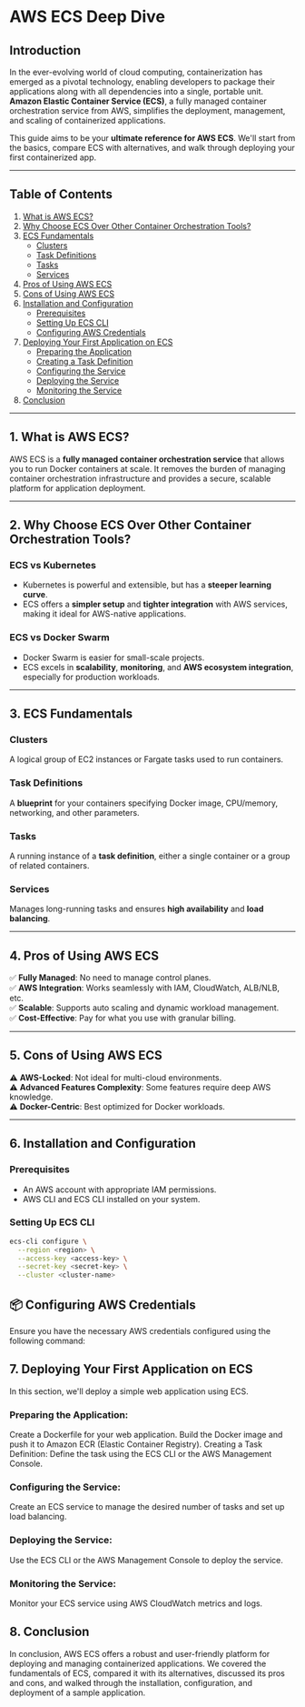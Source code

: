 # AWS ECS Deep Dive

## Introduction

In the ever-evolving world of cloud computing, containerization has emerged as a pivotal technology, enabling developers to package their applications along with all dependencies into a single, portable unit. **Amazon Elastic Container Service (ECS)**, a fully managed container orchestration service from AWS, simplifies the deployment, management, and scaling of containerized applications.

This guide aims to be your **ultimate reference for AWS ECS**. We'll start from the basics, compare ECS with alternatives, and walk through deploying your first containerized app.

---

## Table of Contents

1. [What is AWS ECS?](#1-what-is-aws-ecs)
2. [Why Choose ECS Over Other Container Orchestration Tools?](#2-why-choose-ecs-over-other-container-orchestration-tools)
3. [ECS Fundamentals](#3-ecs-fundamentals)
    - [Clusters](#clusters)
    - [Task Definitions](#task-definitions)
    - [Tasks](#tasks)
    - [Services](#services)
4. [Pros of Using AWS ECS](#4-pros-of-using-aws-ecs)
5. [Cons of Using AWS ECS](#5-cons-of-using-aws-ecs)
6. [Installation and Configuration](#6-installation-and-configuration)
    - [Prerequisites](#prerequisites)
    - [Setting Up ECS CLI](#setting-up-ecs-cli)
    - [Configuring AWS Credentials](#configuring-aws-credentials)
7. [Deploying Your First Application on ECS](#7-deploying-your-first-application-on-ecs)
    - [Preparing the Application](#preparing-the-application)
    - [Creating a Task Definition](#creating-a-task-definition)
    - [Configuring the Service](#configuring-the-service)
    - [Deploying the Service](#deploying-the-service)
    - [Monitoring the Service](#monitoring-the-service)
8. [Conclusion](#8-conclusion)

---

## 1. What is AWS ECS?

AWS ECS is a **fully managed container orchestration service** that allows you to run Docker containers at scale. It removes the burden of managing container orchestration infrastructure and provides a secure, scalable platform for application deployment.

---

## 2. Why Choose ECS Over Other Container Orchestration Tools?

### ECS vs Kubernetes
- Kubernetes is powerful and extensible, but has a **steeper learning curve**.
- ECS offers a **simpler setup** and **tighter integration** with AWS services, making it ideal for AWS-native applications.

### ECS vs Docker Swarm
- Docker Swarm is easier for small-scale projects.
- ECS excels in **scalability**, **monitoring**, and **AWS ecosystem integration**, especially for production workloads.

---

## 3. ECS Fundamentals

### Clusters
A logical group of EC2 instances or Fargate tasks used to run containers.

### Task Definitions
A **blueprint** for your containers specifying Docker image, CPU/memory, networking, and other parameters.

### Tasks
A running instance of a **task definition**, either a single container or a group of related containers.

### Services
Manages long-running tasks and ensures **high availability** and **load balancing**.

---

## 4. Pros of Using AWS ECS

✅ **Fully Managed**: No need to manage control planes.  
✅ **AWS Integration**: Works seamlessly with IAM, CloudWatch, ALB/NLB, etc.  
✅ **Scalable**: Supports auto scaling and dynamic workload management.  
✅ **Cost-Effective**: Pay for what you use with granular billing.

---

## 5. Cons of Using AWS ECS

⚠️ **AWS-Locked**: Not ideal for multi-cloud environments.  
⚠️ **Advanced Features Complexity**: Some features require deep AWS knowledge.  
⚠️ **Docker-Centric**: Best optimized for Docker workloads.

---

## 6. Installation and Configuration

### Prerequisites
- An AWS account with appropriate IAM permissions.
- AWS CLI and ECS CLI installed on your system.

### Setting Up ECS CLI

```bash
ecs-cli configure \
  --region <region> \
  --access-key <access-key> \
  --secret-key <secret-key> \
  --cluster <cluster-name>
```
## 📦 Configuring AWS Credentials

Ensure you have the necessary AWS credentials configured using the following command:


## 7. Deploying Your First Application on ECS
In this section, we'll deploy a simple web application using ECS.

### Preparing the Application:
Create a Dockerfile for your web application.
Build the Docker image and push it to Amazon ECR (Elastic Container Registry).
Creating a Task Definition:
Define the task using the ECS CLI or the AWS Management Console.

### Configuring the Service:
Create an ECS service to manage the desired number of tasks and set up load balancing.

### Deploying the Service:
Use the ECS CLI or the AWS Management Console to deploy the service.

### Monitoring the Service:
Monitor your ECS service using AWS CloudWatch metrics and logs.

## 8. Conclusion
In conclusion, AWS ECS offers a robust and user-friendly platform for deploying and managing containerized applications. We covered the fundamentals of ECS, compared it with its alternatives, discussed its pros and cons, and walked through the installation, configuration, and deployment of a sample application.
